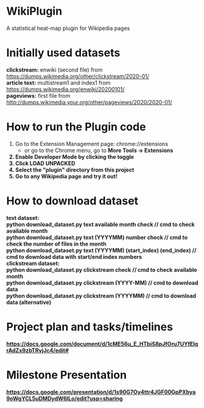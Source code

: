 # WikiPlugin
A statistical heat-map plugin for Wikipedia pages

# Initially used datasets
<b>clickstream:</b> enwiki (second file) from https://dumps.wikimedia.org/other/clickstream/2020-01/ <br>
<b>article text:</b> multistream1 and index1 from https://dumps.wikimedia.org/enwiki/20200101/ <br>
<b>pageviews:</b> first file from http://dumps.wikimedia.your.org/other/pageviews/2020/2020-01/ <br>

# How to run the Plugin code
1. Go to the Extension Management page: chrome://extensions
	- or go to the Chrome menu, go to <b>More Tools<b> -> <b>Extensions<b> <br>
2. Enable Developer Mode by clicking the toggle <br>
3. Click <b>LOAD UNPACKED<b> <br>
4. Select the "plugin" directory from this project <br>
5. Go to any Wikipedia page and try it out! <br>

# How to download dataset 
text dataset: <br>
python download_dataset.py text available month check  // cmd to check available month <br>
python download_dataset.py text (YYYYMM) number check  // cmd to check the number of files in the month <br>
python download_dataset.py text (YYYYMM) (start_index) (end_index)  // cmd to download data with start/end index numbers <br>
clickstream dataset: <br>
python download_dataset.py clickstream check  // cmd to check available month <br>
python download_dataset.py clickstream (YYYY-MM)  // cmd to download data <br>
python download_dataset.py clickstream (YYYYMM)  // cmd to download data (alternative) <br>

# Project plan and tasks/timelines
https://docs.google.com/document/d/1cME56u_E_HTbiS8pJfOru7UYfElqrAdZx9zbTRvjJc4/edit#

# Milestone Presentation
https://docs.google.com/presentation/d/1s90G7Oy4ttr4JGF00GpPXbya9oWgYCL5uDMDydW6ILo/edit?usp=sharing

	
	    	